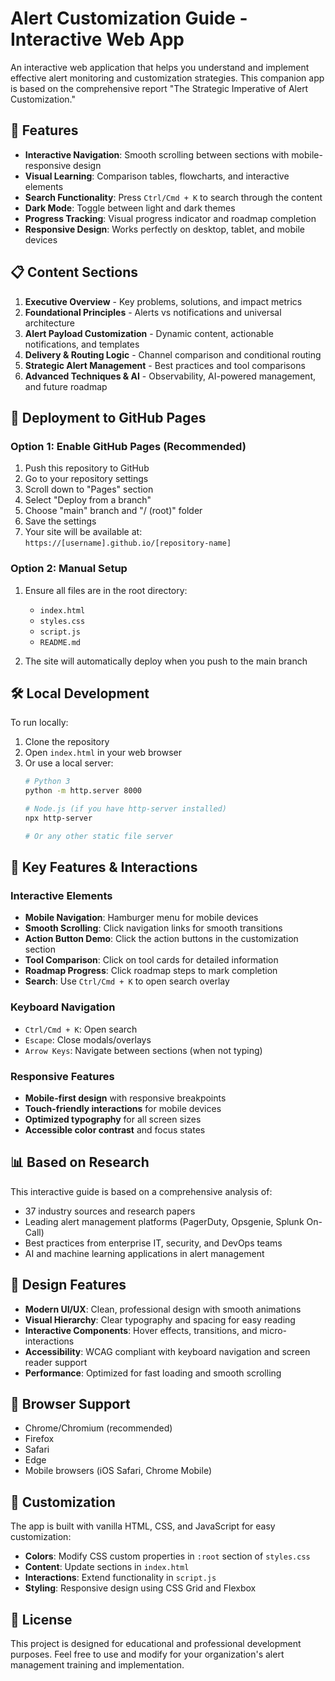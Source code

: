 # Alert Customization Guide - Interactive Web App

An interactive web application that helps you understand and implement effective alert monitoring and customization strategies. This companion app is based on the comprehensive report "The Strategic Imperative of Alert Customization."

## 🌟 Features

- **Interactive Navigation**: Smooth scrolling between sections with mobile-responsive design
- **Visual Learning**: Comparison tables, flowcharts, and interactive elements
- **Search Functionality**: Press `Ctrl/Cmd + K` to search through the content
- **Dark Mode**: Toggle between light and dark themes
- **Progress Tracking**: Visual progress indicator and roadmap completion
- **Responsive Design**: Works perfectly on desktop, tablet, and mobile devices

## 📋 Content Sections

1. **Executive Overview** - Key problems, solutions, and impact metrics
2. **Foundational Principles** - Alerts vs notifications and universal architecture
3. **Alert Payload Customization** - Dynamic content, actionable notifications, and templates
4. **Delivery & Routing Logic** - Channel comparison and conditional routing
5. **Strategic Alert Management** - Best practices and tool comparisons
6. **Advanced Techniques & AI** - Observability, AI-powered management, and future roadmap

## 🚀 Deployment to GitHub Pages

### Option 1: Enable GitHub Pages (Recommended)

1. Push this repository to GitHub
2. Go to your repository settings
3. Scroll down to "Pages" section
4. Select "Deploy from a branch"
5. Choose "main" branch and "/ (root)" folder
6. Save the settings
7. Your site will be available at: `https://[username].github.io/[repository-name]`

### Option 2: Manual Setup

1. Ensure all files are in the root directory:
   - `index.html`
   - `styles.css`
   - `script.js`
   - `README.md`

2. The site will automatically deploy when you push to the main branch

## 🛠️ Local Development

To run locally:

1. Clone the repository
2. Open `index.html` in your web browser
3. Or use a local server:
   ```bash
   # Python 3
   python -m http.server 8000
   
   # Node.js (if you have http-server installed)
   npx http-server
   
   # Or any other static file server
   ```

## 🎯 Key Features & Interactions

### Interactive Elements

- **Mobile Navigation**: Hamburger menu for mobile devices
- **Smooth Scrolling**: Click navigation links for smooth transitions
- **Action Button Demo**: Click the action buttons in the customization section
- **Tool Comparison**: Click on tool cards for detailed information
- **Roadmap Progress**: Click roadmap steps to mark completion
- **Search**: Use `Ctrl/Cmd + K` to open search overlay

### Keyboard Navigation

- `Ctrl/Cmd + K`: Open search
- `Escape`: Close modals/overlays
- `Arrow Keys`: Navigate between sections (when not typing)

### Responsive Features

- **Mobile-first design** with responsive breakpoints
- **Touch-friendly interactions** for mobile devices
- **Optimized typography** for all screen sizes
- **Accessible color contrast** and focus states

## 📊 Based on Research

This interactive guide is based on a comprehensive analysis of:

- 37 industry sources and research papers
- Leading alert management platforms (PagerDuty, Opsgenie, Splunk On-Call)
- Best practices from enterprise IT, security, and DevOps teams
- AI and machine learning applications in alert management

## 🎨 Design Features

- **Modern UI/UX**: Clean, professional design with smooth animations
- **Visual Hierarchy**: Clear typography and spacing for easy reading
- **Interactive Components**: Hover effects, transitions, and micro-interactions
- **Accessibility**: WCAG compliant with keyboard navigation and screen reader support
- **Performance**: Optimized for fast loading and smooth scrolling

## 📱 Browser Support

- Chrome/Chromium (recommended)
- Firefox
- Safari
- Edge
- Mobile browsers (iOS Safari, Chrome Mobile)

## 🔧 Customization

The app is built with vanilla HTML, CSS, and JavaScript for easy customization:

- **Colors**: Modify CSS custom properties in `:root` section of `styles.css`
- **Content**: Update sections in `index.html`
- **Interactions**: Extend functionality in `script.js`
- **Styling**: Responsive design using CSS Grid and Flexbox

## 📄 License

This project is designed for educational and professional development purposes. Feel free to use and modify for your organization's alert management training and implementation.
